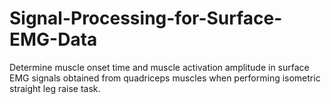 # Signal-Processing-for-Surface-EMG-Data
Determine muscle onset time and muscle activation amplitude in surface EMG signals obtained from quadriceps muscles when performing isometric straight leg raise task.
